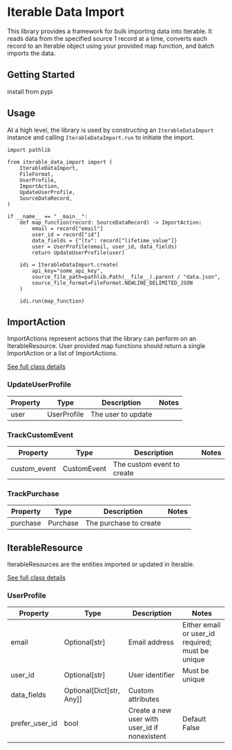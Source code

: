 # Iterable Data Import

This library provides a framework for bulk importing data into Iterable. It reads data from the specified source 1 record at
a time, converts each record to an Iterable object using your provided map function, and batch imports the data.

## Getting Started

install from pypi

## Usage

At a high level, the library is used by constructing an `IterableDataImport` instance and calling `IterableDataImport.run` to initiate the import.

```python3
import pathlib

from iterable_data_import import (
    IterableDataImport,
    FileFormat,
    UserProfile,
    ImportAction,
    UpdateUserProfile,
    SourceDataRecord,
)

if __name__ == "__main__":
    def map_function(record: SourceDataRecord) -> ImportAction:
        email = record["email"]
        user_id = record["id"]
        data_fields = {"ltv": record["lifetime_value"]}
        user = UserProfile(email, user_id, data_fields)
        return UpdateUserProfile(user)

    idi = IterableDataImport.create(
        api_key="some_api_key",
        source_file_path=pathlib.Path(__file__).parent / "data.json",
        source_file_format=FileFormat.NEWLINE_DELIMITED_JSON
    )
    
    idi.run(map_function)
```

## ImportAction

ImportActions represent actions that the library can perform on an IterableResource. User provided map functions should return a single ImportAction or a list of ImportActions.

[See full class details](/src/iterable_data_import/import_action.py)

### UpdateUserProfile

| Property | Type        | Description        | Notes |
|----------|-------------|--------------------|-------|
| user     | UserProfile | The user to update |       |

### TrackCustomEvent

| Property     | Type        | Description                | Notes |
|--------------|-------------|----------------------------|-------|
| custom_event | CustomEvent | The custom event to create |       |

### TrackPurchase

| Property | Type     | Description            | Notes |
|----------|----------|------------------------|-------|
| purchase | Purchase | The purchase to create |       |


## IterableResource

IterableResources are the entities imported or updated in Iterable.

[See full class details](/src/iterable_data_import/iterable_resource.py)

### UserProfile

| Property             | Type                     | Description                                    | Notes                                            |
|----------------------|--------------------------|------------------------------------------------|--------------------------------------------------|
| email                | Optional[str]            | Email address                                  | Either email or user_id required; must be unique |
| user_id              | Optional[str]            | User identifier                                | Must be unique                                   |
| data_fields          | Optional[Dict[str, Any]] | Custom attributes                              |                                                  |
| prefer_user_id       | bool                     | Create a new user with user_id if nonexistent  | Default False                                    |